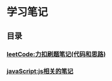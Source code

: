 # 学习笔记
## 目录
### [leetCode:力扣刷题笔记(代码和思路)](./leetCode/README.md)
### [javaScript:js相关的笔记](./javaScript/README.md)